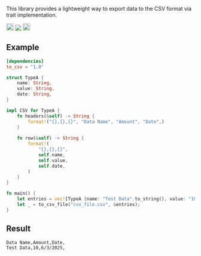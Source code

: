 This library provides a lightweight way to export data to the CSV format via trait implementation.

[<img alt="crates.io" src="https://img.shields.io/crates/v/to_csv.svg?style=for-the-badge&color=fc8d62&logo=rust" height="20">](https://crates.io/crates/to_csv)
![](https://img.shields.io/crates/d/to_csv)
[<img alt="docs.rs" src="https://img.shields.io/badge/docs.rs-to_csv-66c2a5?style=for-the-badge&labelColor=555555&logo=docs.rs" height="20">](https://docs.rs/to_csv)

## Example

```toml
[dependencies]
to_csv = "1.0"
```

```rust
struct TypeA {
    name: String,
    value: String,
    date: String,
}

impl CSV for TypeA {
    fn headers(&self) -> String {
        format!("{},{},{}", "Data Name", "Amount", "Date",)
    }
    
    fn row(&self) -> String {
        format!(
            "{},{},{}",
            self.name,
            self.value,
            self.date,
        )
    }
}

fn main() {
    let entries = vec![TypeA {name: "Test Data".to_string(), value: "10".to_string(), date: "6/3/2025".to_string()}]
    let _ = to_csv_file("csv_file.csv", &entries);
}
```

## Result

```csv
Data Name,Amount,Date,
Test Data,10,6/3/2025,
```
